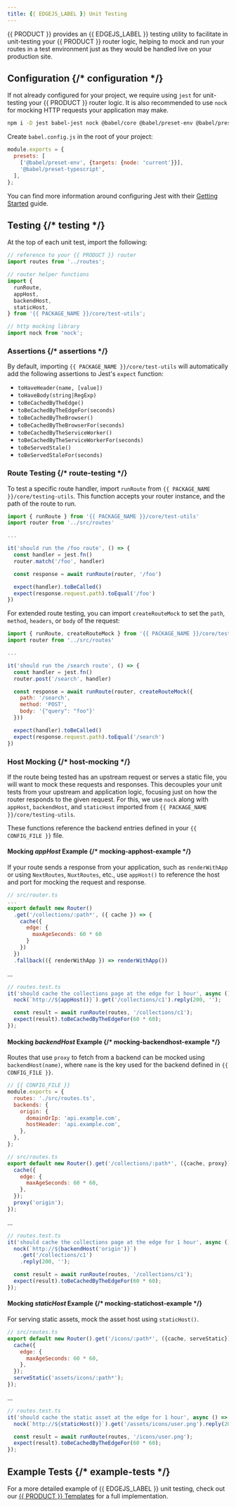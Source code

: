 ```yaml
---
title: {{ EDGEJS_LABEL }} Unit Testing
---
```


{{ PRODUCT }} provides an {{ EDGEJS_LABEL }} testing utility to facilitate in unit-testing your {{ PRODUCT }} router logic, helping to mock and run your routes in a test environment just as they would be handled live on your production site.

## Configuration {/* configuration */}

If not already configured for your project, we require using `jest` for unit-testing your {{ PRODUCT }} router logic. It is also recommended to use `nock` for mocking HTTP requests your application may make.

```bash
npm i -D jest babel-jest nock @babel/core @babel/preset-env @babel/preset-typescript
```

Create `babel.config.js` in the root of your project:

```js
module.exports = {
  presets: [
    ['@babel/preset-env', {targets: {node: 'current'}}],
    '@babel/preset-typescript',
  ],
};
```

You can find more information around configuring Jest with their [Getting Started](https://jestjs.io/docs/getting-started) guide.

## Testing {/* testing */}

At the top of each unit test, import the following:

```js
// reference to your {{ PRODUCT }} router
import routes from '../routes';

// router helper functions
import {
  runRoute,
  appHost,
  backendHost,
  staticHost,
} from '{{ PACKAGE_NAME }}/core/test-utils';

// http mocking library
import nock from 'nock';
```

### Assertions {/* assertions */}

By default, importing `{{ PACKAGE_NAME }}/core/test-utils` will automatically add the following assertions to Jest's `expect` function:

- `toHaveHeader(name, [value])`
- `toHaveBody(string|RegExp)`
- `toBeCachedByTheEdge()`
- `toBeCachedByTheEdgeFor(seconds)`
- `toBeCachedByTheBrowser()`
- `toBeCachedByTheBrowserFor(seconds)`
- `toBeCachedByTheServiceWorker()`
- `toBeCachedByTheServiceWorkerFor(seconds)`
- `toBeServedStale()`
- `toBeServedStaleFor(seconds)`

### Route Testing {/* route-testing */}

To test a specific route handler, import `runRoute` from `{{ PACKAGE_NAME }}/core/testing-utils`. This function accepts your router instance, and the path of the route to run.

```js
import { runRoute } from '{{ PACKAGE_NAME }}/core/test-utils'
import router from '../src/routes'

...

it('should run the /foo route', () => {
  const handler = jest.fn()
  router.match('/foo', handler)

  const response = await runRoute(router, '/foo')

  expect(handler).toBeCalled()
  expect(response.request.path).toEqual('/foo')
})
```

For extended route testing, you can import `createRouteMock` to set the `path`, `method`, `headers`, or `body` of the request:

```js
import { runRoute, createRouteMock } from '{{ PACKAGE_NAME }}/core/test-utils'
import router from '../src/routes'

...

it('should run the /search route', () => {
  const handler = jest.fn()
  router.post('/search', handler)

  const response = await runRoute(router, createRouteMock({
    path: '/search',
    method: 'POST',
    body: '{"query": "foo"}'
  }))

  expect(handler).toBeCalled()
  expect(response.request.path).toEqual('/search')
})
```

### Host Mocking {/* host-mocking */}

If the route being tested has an upstream request or serves a static file, you will want to mock these requests and responses. This decouples your unit tests from your upstream and application logic, focusing just on how the router responds to the given request. For this, we use `nock` along with `appHost`, `backendHost`, and `staticHost` imported from `{{ PACKAGE_NAME }}/core/testing-utils`.

These functions reference the backend entries defined in your `{{ CONFIG_FILE }}` file.

#### Mocking _appHost_ Example {/* mocking-apphost-example */}

If your route sends a response from your application, such as `renderWithApp` or using `NextRoutes`, `NuxtRoutes`, etc., use `appHost()` to reference the host and port for mocking the request and response.

```js
// src/router.ts
...
export default new Router()
  .get('/collections/:path*', ({ cache }) => {
    cache({
      edge: {
        maxAgeSeconds: 60 * 60
      }
    })
  })
  .fallback(({ renderWithApp }) => renderWithApp())
```

...

```js
// routes.test.ts
it('should cache the collections page at the edge for 1 hour', async () => {
  nock(`http://${appHost()}`).get('/collections/c1').reply(200, '');

  const result = await runRoute(routes, '/collections/c1');
  expect(result).toBeCachedByTheEdgeFor(60 * 60);
});
```

#### Mocking _backendHost_ Example {/* mocking-backendhost-example */}

Routes that use `proxy` to fetch from a backend can be mocked using `backendHost(name)`, where `name` is the key used for the backend defined in `{{ CONFIG_FILE }}`.

```js
// {{ CONFIG_FILE }}
module.exports = {
  routes: './src/routes.ts',
  backends: {
    origin: {
      domainOrIp: 'api.example.com',
      hostHeader: 'api.example.com',
    },
  },
};

// src/routes.ts
export default new Router().get('/collections/:path*', ({cache, proxy}) => {
  cache({
    edge: {
      maxAgeSeconds: 60 * 60,
    },
  });
  proxy('origin');
});
```

...

```js
// routes.test.ts
it('should cache the collections page at the edge for 1 hour', async () => {
  nock(`http://${backendHost('origin')}`)
    .get('/collections/c1')
    .reply(200, '');

  const result = await runRoute(routes, '/collections/c1');
  expect(result).toBeCachedByTheEdgeFor(60 * 60);
});
```

#### Mocking _staticHost_ Example {/* mocking-statichost-example */}

For serving static assets, mock the asset host using `staticHost()`.

```js
// src/routes.ts
export default new Router().get('/icons/:path*', ({cache, serveStatic}) => {
  cache({
    edge: {
      maxAgeSeconds: 60 * 60,
    },
  });
  serveStatic('assets/icons/:path*');
});
```

...

```js
// routes.test.ts
it('should cache the static asset at the edge for 1 hour', async () => {
  nock(`http://${staticHost()}`).get('/assets/icons/user.png').reply(200, '');

  const result = await runRoute(routes, '/icons/user.png');
  expect(result).toBeCachedByTheEdgeFor(60 * 60);
});
```

## Example Tests {/* example-tests */}

For a more detailed example of {{ EDGEJS_LABEL }} unit testing, check out our [{{ PRODUCT }} Templates](https://github.com/edgio-docs/edgio-templates/tree/main/default) for a full implementation.
